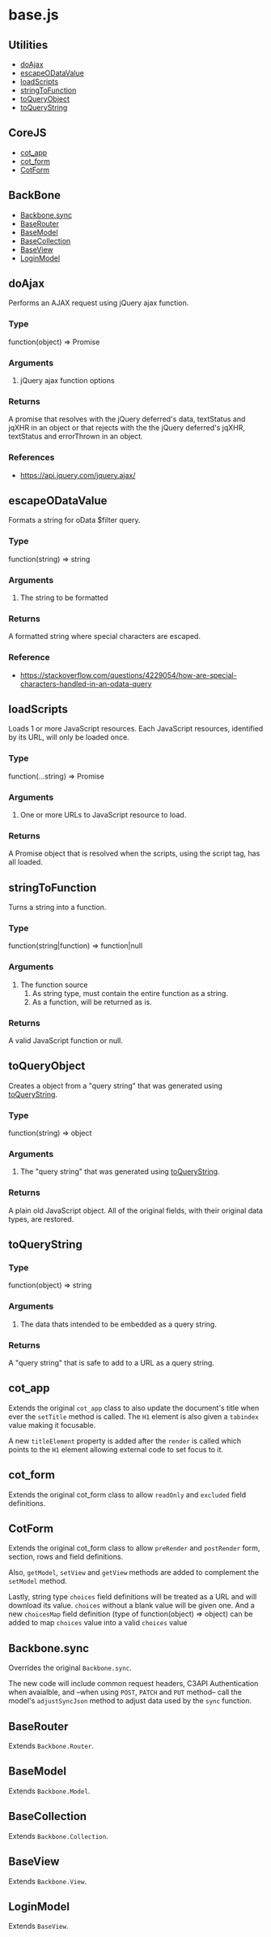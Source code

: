 # base.js

## Utilities

- [doAjax](#doAjax)
- [escapeODataValue](#escapeODataValue)
- [loadScripts](#loadScripts)
- [stringToFunction](#stringToFunction)
- [toQueryObject](#toQueryObject)
- [toQueryString](#toQueryString)

## CoreJS

- [cot_app](#cot_app)
- [cot_form](#cot_form)
- [CotForm](#CotForm)

## BackBone

- [Backbone.sync](#Backbone.sync)
- [BaseRouter](#BaseRouter)
- [BaseModel](#BaseModel)
- [BaseCollection](#BaseCollection)
- [BaseView](#BaseView)
- [LoginModel](#LoginModel)

## doAjax

Performs an AJAX request using jQuery ajax function.

### Type

function(object) => Promise

### Arguments

1. jQuery ajax function options

### Returns

A promise that resolves with the jQuery deferred's data, textStatus and jqXHR in an object or that rejects with the the jQuery deferred's jqXHR, textStatus and errorThrown in an object.

### References

- https://api.jquery.com/jquery.ajax/

## escapeODataValue

Formats a string for oData $filter query.

### Type

function(string) => string

### Arguments

1. The string to be formatted

### Returns

A formatted string where special characters are escaped.

### Reference

- https://stackoverflow.com/questions/4229054/how-are-special-characters-handled-in-an-odata-query

## loadScripts

Loads 1 or more JavaScript resources. Each JavaScript resources, identified by its URL, will only be loaded once.

### Type

function(...string) => Promise

### Arguments

1. One or more URLs to JavaScript resource to load.

### Returns

A Promise object that is resolved when the scripts, using the script tag, has all loaded.

## stringToFunction

Turns a string into a function.

### Type

function(string|function) => function|null

### Arguments

1. The function source
   1. As string type, must contain the entire function as a string.
	2. As a function, will be returned as is.

### Returns

A valid JavaScript function or null.

## toQueryObject

Creates a object from a "query string" that was generated using [toQueryString](#toQueryString).

### Type

function(string) => object

### Arguments

1. The "query string" that was generated using [toQueryString](#toQueryString).

### Returns

A plain old JavaScript object. All of the original fields, with their original data types, are restored.

## toQueryString

### Type

function(object) => string

### Arguments

1. The data thats intended to be embedded as a query string.

### Returns

A "query string" that is safe to add to a URL as a query string.

## cot_app

Extends the original `cot_app` class to also update the document's title when ever the `setTitle` method is called. The `H1` element is also given a `tabindex` value making it focusable.

A new `titleElement` property is added after the `render` is called which points to the `H1` element allowing external code to set focus to it.

## cot_form

Extends the original cot_form class to allow `readOnly` and `excluded` field definitions.

## CotForm

Extends the original cot_form class to allow `preRender` and `postRender` form, section, rows and field definitions.

Also, `getModel`, `setView` and `getView` methods are added to complement the `setModel` method.

Lastly, string type `choices` field definitions will be treated as a URL and will download its value. `choices` without a blank value will be given one. And a new `choicesMap` field definition (type of function(object) => object) can be added to map `choices` value into a valid `choices` value

## Backbone.sync

Overrides the original `Backbone.sync`.

The new code will include common request headers, C3API Authentication when avaialble, and &ndash;when using `POST`, `PATCH` and `PUT` method&ndash; call the model's `adjustSyncJson` method to adjust data used by the `sync` function.

## BaseRouter

Extends `Backbone.Router`.

## BaseModel

Extends `Backbone.Model`.

## BaseCollection

Extends `Backbone.Collection`.

## BaseView

Extends `Backbone.View`.

## LoginModel

Extends `BaseView`.
